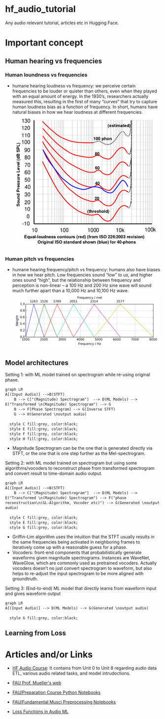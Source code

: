 # hf_audio_tutorial
Any audio relevant tutorial, articles etc in Hugging Face.


# Important concept
## Human hearing vs frequencies
### Human loundness vs frequencies
- humane hearing loudness vs frequency: we perceive certain frequencies to be louder or quieter than others, even when they played with an equal amount of energy. In the 1930’s, researchers actually measured this, resulting in the first of many “curves” that try to capture human loudness bias as a function of frequency. In short, humans have natural biases in how we hear loudness at different frequencies.
  ![equal_loudness_contours](./figs/equal_loudness_contours.png)
### Human pitch vs frequencies
- humane hearing frequency/pitch vs frequency: humans also have biases in how we hear pitch. Low frequencies sound “low” to us, and higher ones sound “high”, but the relationship between frequency and perception is non-linear – a 100 Hz and 200 Hz sine wave will sound much further apart than a 10,000 Hz and 10,100 Hz wave.
  ![mel_filter_bank](./figs/mel_filter_bank.png)



## Model architectures

Setting 1: with ML model trained on spectrogram while re-using original phase.
```mermaid
graph LR
A[(Input Audio)] -->B(STFT)
    B --> C["(Magnitude) Spectrogram"]  --> D(ML Models) --> E("Transformed \n(Magnitude) Spectrogram") --> G
    B --> F[Phase Spectrogram] --> G(Inverse STFT)
    G --> H(Generated \noutput audio)

  style C fill:grey, color:black;
  style E fill:grey, color:black;
  style F fill:grey, color:black;
  style H fill:grey, color:black;
```
- Magnitude Spectrogram can be the one that is generated directly via STFT, or the one that is one step further as the Mel-spectrogram.

Setting 2: with ML model trained on spectrogram but using some algorithms/vocoders to reconstruct phase from transformed spectrogram and convert result to time-domain audio output.
```mermaid
graph LR
A[(Input Audio)] -->B(STFT)
    B --> C["(Magnitude) Spectrogram"]  --> D(ML Models) --> E("Transformed \n(Magnitude) Spectrogram") --> F("phase reconstruction\n(GL-Algorithm, Vocoder etc)") --> G(Generated \noutput audio)

  style C fill:grey, color:black;
  style E fill:grey, color:black;
  style G fill:grey, color:black;
```
- Griffin-Lim algorithm uses the intuition that the STFT usually results in the same frequencies being activated in neighboring frames to iteratively come up with a reasonable guess for a phase.
- Vocoders: front-end components that probabilistically generate waveforms given magnitude spectrograms. Instances are WaveNet, WaveGlow, which are commonly used as pretrained vocoders.
  Actually vocoders doesn't no just convert spectrogram to waveform, but also helps to re-adjust the input spectrogram to be more aligned with groundtruth.

Setting 3: (End-to-end) ML model that directly learns from waveform input and gives waveform output
```mermaid
graph LR
A[(Input Audio)] --> D(ML Models) --> G(Generated \noutput audio)

  style G fill:grey, color:black;
```


## Learning from Loss




# Articles and/or Links
- [HF Audio Course](https://huggingface.co/learn/audio-course/en/chapter0/introduction):
  It contains from Unit 0 to Unit 8 regarding audio data ETL, various audio related tasks, and model intrudoctions.

- [FAU Prof. Mueller's web](https://www.audiolabs-erlangen.de/fau/professor/mueller)
- [FAU/Preparation Course Python Notebooks](https://www.audiolabs-erlangen.de/resources/MIR/PCP/PCP.html)
- [FAU/Fundamental Musci Preprocessing Notebooks](https://www.audiolabs-erlangen.de/resources/MIR/FMP/C0/C0.html)

- [Loss Functions in Audio ML](https://www.soundsandwords.io/audio-loss-functions/)